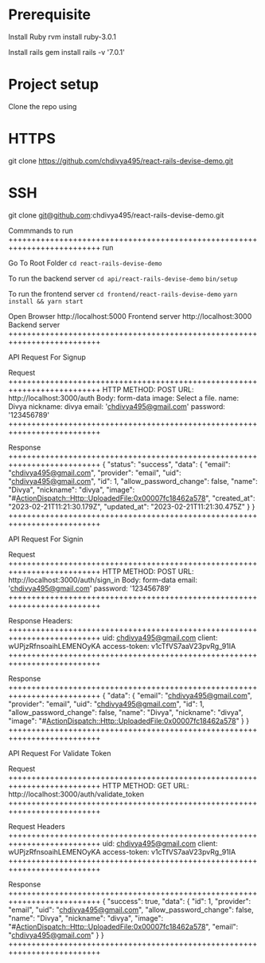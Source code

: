 # Prerequisite

Install Ruby
rvm install ruby-3.0.1

Install rails 
gem install rails -v '7.0.1'

# Project setup

Clone the repo using 
# HTTPS
git clone https://github.com/chdivya495/react-rails-devise-demo.git 

# SSH
git clone git@github.com:chdivya495/react-rails-devise-demo.git

Commmands to run
++++++++++++++++++++++++++++++++++++++++++++++++++++++++++++++++++++++++++
run

Go To Root Folder
`cd react-rails-devise-demo`

To run the backend server
`cd api/react-rails-devise-demo`
`bin/setup`

To run the frontend server
`cd frontend/react-rails-devise-demo`
`yarn install && yarn start`

Open Browser
http://localhost:5000 Frontend server
http://localhost:3000 Backend server
++++++++++++++++++++++++++++++++++++++++++++++++++++++++++++++++++++++++++

API Request For Signup

Request
++++++++++++++++++++++++++++++++++++++++++++++++++++++++++++++++++++++++++
HTTP METHOD: POST
URL: http://localhost:3000/auth
Body: form-data
image: Select a file.
name: Divya
nickname: divya
email: 'chdivya495@gmail.com'
password: '123456789'
++++++++++++++++++++++++++++++++++++++++++++++++++++++++++++++++++++++++++

Response
++++++++++++++++++++++++++++++++++++++++++++++++++++++++++++++++++++++++++
{
    "status": "success",
    "data": {
        "email": "chdivya495@gmail.com",
        "provider": "email",
        "uid": "chdivya495@gmail.com",
        "id": 1,
        "allow_password_change": false,
        "name": "Divya",
        "nickname": "divya",
        "image": "#<ActionDispatch::Http::UploadedFile:0x00007fc18462a578>",
        "created_at": "2023-02-21T11:21:30.179Z",
        "updated_at": "2023-02-21T11:21:30.475Z"
    }
}
++++++++++++++++++++++++++++++++++++++++++++++++++++++++++++++++++++++++++

API Request For Signin

Request
++++++++++++++++++++++++++++++++++++++++++++++++++++++++++++++++++++++++++
HTTP METHOD: POST
URL: http://localhost:3000/auth/sign_in
Body: form-data
email: 'chdivya495@gmail.com'
password: '123456789'
++++++++++++++++++++++++++++++++++++++++++++++++++++++++++++++++++++++++++

Response Headers:
++++++++++++++++++++++++++++++++++++++++++++++++++++++++++++++++++++++++++
uid: chdivya495@gmail.com
client: wUPjzRfnsoaihLEMENOyKA
access-token: v1cTfVS7aaV23pvRg_91IA
++++++++++++++++++++++++++++++++++++++++++++++++++++++++++++++++++++++++++

Response
++++++++++++++++++++++++++++++++++++++++++++++++++++++++++++++++++++++++++
{
    "data": {
        "email": "chdivya495@gmail.com",
        "provider": "email",
        "uid": "chdivya495@gmail.com",
        "id": 1,
        "allow_password_change": false,
        "name": "Divya",
        "nickname": "divya",
        "image": "#<ActionDispatch::Http::UploadedFile:0x00007fc18462a578>"
    }
}
++++++++++++++++++++++++++++++++++++++++++++++++++++++++++++++++++++++++++

API Request For Validate Token

Request
++++++++++++++++++++++++++++++++++++++++++++++++++++++++++++++++++++++++++
HTTP METHOD: GET
URL: http://localhost:3000/auth/validate_token
++++++++++++++++++++++++++++++++++++++++++++++++++++++++++++++++++++++++++

Request Headers
++++++++++++++++++++++++++++++++++++++++++++++++++++++++++++++++++++++++++
uid: chdivya495@gmail.com
client: wUPjzRfnsoaihLEMENOyKA
access-token: v1cTfVS7aaV23pvRg_91IA
++++++++++++++++++++++++++++++++++++++++++++++++++++++++++++++++++++++++++

Response
++++++++++++++++++++++++++++++++++++++++++++++++++++++++++++++++++++++++++
{
    "success": true,
    "data": {
        "id": 1,
        "provider": "email",
        "uid": "chdivya495@gmail.com",
        "allow_password_change": false,
        "name": "Divya",
        "nickname": "divya",
        "image": "#<ActionDispatch::Http::UploadedFile:0x00007fc18462a578>",
        "email": "chdivya495@gmail.com"
    }
}
++++++++++++++++++++++++++++++++++++++++++++++++++++++++++++++++++++++++++


